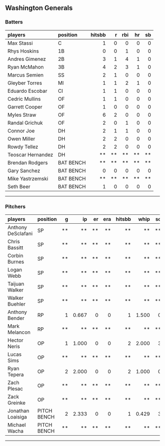 ## Washington Generals

### Batters

 
|players           |position  | hitsbb|  r| rbi| hr| sb| 
|:-----------------|:---------|------:|--:|---:|--:|--:| 
|Max Stassi        |C         |      1|  0|   0|  0|  0| 
|Rhys Hoskins      |1B        |      0|  0|   1|  0|  0| 
|Andres Gimenez    |2B        |      3|  1|   4|  1|  0| 
|Ryan McMahon      |3B        |      4|  2|   3|  1|  0| 
|Marcus Semien     |SS        |      2|  1|   0|  0|  0| 
|Gleyber Torres    |MI        |      1|  1|   2|  1|  0| 
|Eduardo Escobar   |CI        |      1|  1|   0|  0|  0| 
|Cedric Mullins    |OF        |      1|  1|   0|  0|  0| 
|Garrett Cooper    |OF        |      1|  0|   0|  0|  0| 
|Myles Straw       |OF        |      6|  2|   0|  0|  0| 
|Randal Grichuk    |OF        |      2|  0|   1|  0|  0| 
|Connor Joe        |DH        |      2|  1|   1|  0|  0| 
|Owen Miller       |DH        |      2|  2|   0|  0|  0| 
|Rowdy Tellez      |DH        |      2|  2|   0|  0|  0| 
|Teoscar Hernandez |DH        |     **| **|  **| **| **| 
|Brendan Rodgers   |BAT BENCH |     **| **|  **| **| **| 
|Gary Sanchez      |BAT BENCH |      0|  0|   0|  0|  0| 
|Mike Yastrzemski  |BAT BENCH |     **| **|  **| **| **| 
|Seth Beer         |BAT BENCH |      1|  0|   0|  0|  0| 


* * *

### Pitchers

 
|players            |position    |  g|    ip| er| era| hitsbb|  whip| so|  w| sv| 
|:------------------|:-----------|--:|-----:|--:|---:|------:|-----:|--:|--:|--:| 
|Anthony DeSclafani |SP          | **|    **| **|  **|     **|    **| **| **| **| 
|Chris Bassitt      |SP          | **|    **| **|  **|     **|    **| **| **| **| 
|Corbin Burnes      |SP          | **|    **| **|  **|     **|    **| **| **| **| 
|Logan Webb         |SP          | **|    **| **|  **|     **|    **| **| **| **| 
|Taijuan Walker     |SP          | **|    **| **|  **|     **|    **| **| **| **| 
|Walker Buehler     |SP          | **|    **| **|  **|     **|    **| **| **| **| 
|Anthony Bender     |RP          |  1| 0.667|  0|   0|      1| 1.500|  0|  0|  1| 
|Mark Melancon      |RP          | **|    **| **|  **|     **|    **| **| **| **| 
|Hector Neris       |OP          |  1| 1.000|  0|   0|      2| 2.000|  3|  0|  0| 
|Lucas Sims         |OP          | **|    **| **|  **|     **|    **| **| **| **| 
|Ryan Tepera        |OP          |  2| 2.000|  0|   0|      2| 1.000|  0|  0|  0| 
|Zach Plesac        |OP          | **|    **| **|  **|     **|    **| **| **| **| 
|Zack Greinke       |OP          | **|    **| **|  **|     **|    **| **| **| **| 
|Jonathan Loaisiga  |PITCH BENCH |  2| 2.333|  0|   0|      1| 0.429|  3|  0|  0| 
|Michael Wacha      |PITCH BENCH | **|    **| **|  **|     **|    **| **| **| **| 


* * *


